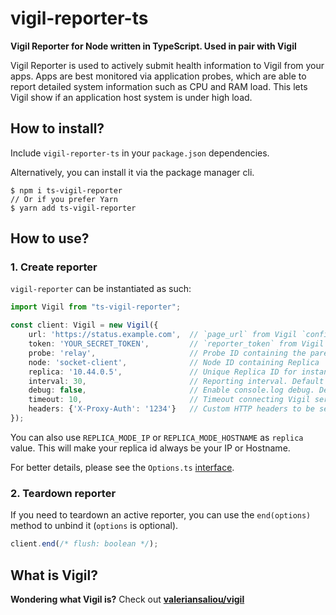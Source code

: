 # vigil-reporter-ts

**Vigil Reporter for Node written in TypeScript. Used in pair with Vigil**

Vigil Reporter is used to actively submit health information to Vigil from your apps. 
Apps are best monitored via application probes, which are able to report detailed system
information such as CPU and RAM load. This lets Vigil show if an application host system 
is under high load.

## How to install?

Include `vigil-reporter-ts` in your `package.json` dependencies.

Alternatively, you can install it via the package manager cli.

```shell script
$ npm i ts-vigil-reporter
// Or if you prefer Yarn 
$ yarn add ts-vigil-reporter
```

## How to use?

### 1. Create reporter

`vigil-reporter` can be instantiated as such:

```typescript
import Vigil from "ts-vigil-reporter";

const client: Vigil = new Vigil({
    url: 'https://status.example.com',  // `page_url` from Vigil `config.cfg`
    token: 'YOUR_SECRET_TOKEN',         // `reporter_token` from Vigil `config.cfg`
    probe: 'relay',                     // Probe ID containing the parent Node for Replica
    node: 'socket-client',              // Node ID containing Replica
    replica: '10.44.0.5',               // Unique Replica ID for instance. Default REPLICA_MODE_HOSTNAME. **Optional**
    interval: 30,                       // Reporting interval. Default 30. **Optional**
    debug: false,                       // Enable console.log debug. Default false. **Optional**
    timeout: 10,                        // Timeout connecting Vigil server. Default 10. **Optional**                    
    headers: {'X-Proxy-Auth': '1234'}   // Custom HTTP headers to be sent Vigil. Default {}. **Optional**
});
```

You can also use `REPLICA_MODE_IP` or `REPLICA_MODE_HOSTNAME` as `replica` value.
This will make your replica id always be your IP or Hostname.

For better details, please see the `Options.ts` [interface](src/Options.ts).

### 2. Teardown reporter

If you need to teardown an active reporter, you can use the `end(options)` method to unbind it (`options` is optional).

```typescript
client.end(/* flush: boolean */);
```

## What is Vigil?

**Wondering what Vigil is?** Check out **[valeriansaliou/vigil](https://github.com/valeriansaliou/vigil)**
